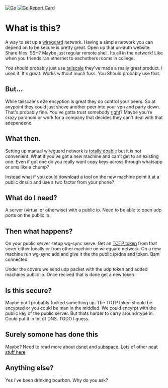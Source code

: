 [![Go](https://github.com/paulgmiller/wg-sync/actions/workflows/go.yml/badge.svg)](https://github.com/paulgmiller/wg-sync/actions/workflows/go.yml) [![Go Report Card](https://goreportcard.com/badge/github.com/paulgmiller/wg-sync)](https://goreportcard.com/report/github.com/paulgmiller/wg-sync)


# What is this?

A way to set up a [wireguard](https://www.wireguard.com/) network. Having a simple network you can depend on to be secure is pretty great. Open up that un-auth website. Share files.
SSH? Maybe just regular remote shell. Its all in the network! Like when you friends ran ethernet to eachothers rooms in college.

You should probably just use [tailscale](https://tailscale.com/) they've made a really great product. 
I used it. It's great. Works without much fuss. You Should probably use that.

## But...
While tailscale's e2e encyption is great they do control your peers. So at anypoint they could just shove another peer into your vpn and party down.
That's probably fine. You've gotta trust somebody [right](https://www.bing.com/ck/a?!&&p=7e3d9888db2fefcaJmltdHM9MTcwMTk5MzYwMCZpZ3VpZD0wNTdhN2Y4Yi01MTc4LTZiOGQtMTk3ZC02YzVlNTBjMjZhOWMmaW5zaWQ9NTE4NA&ptn=3&ver=2&hsh=3&fclid=057a7f8b-5178-6b8d-197d-6c5e50c26a9c&psq=trusting+trust+acm&u=a1aHR0cHM6Ly93d3cuY3MuY211LmVkdS9-cmRyaWxleS80ODcvcGFwZXJzL1Rob21wc29uXzE5ODRfUmVmbGVjdGlvbnNvblRydXN0aW5nVHJ1c3QucGRm&ntb=1)?
Maybe you're crazy paranoid or work for a company that decides they can't deal with that adependenc. 

## What then.
Setting up manual wireguard network is [totally doable](https://www.wireguard.com/quickstart/) but it is not convenient.
What if you've got a new machine and can't get to an existing one. Even if got one do you really want copy keys across through whatsapp or sms like a chump?

Instead what if you could download a tool on the new machine point it at a public dns/ip and use a two factor from your phone?

## What do I need?
A server (virtual or otherwise) with a public ip. Need to be able to open udp ports on the public ip.

## Then what happens? 
On your public server setup wg-sync serve. Get an [TOTP token](https://github.com/sec51/twofactor) from that sever either locally or from other machine on wireguard network.  On a new machine run wg-sync add and give it the the public ip/dns and token. Bam connected.

Under the covers we send udp packet with the udp token and added machines public ip. Once recived that is done get a new token. 

## Is this secure?
Maybe not I probably fucked something up. The TOTP token should be encypted or you could be man in the middled. We could encyrpt with the public key of the public server.
But thats harder to carry around/type in. Could put it in txt of DNS. TODO I guess. 

## Surely somone has done this
Maybe? Need to read more about [dsnet](https://github.com/naggie/dsnet) and [subspace](https://github.com/subspacecommunity/subspace). Lots of other [neat stuff here](https://github.com/cedrickchee/awesome-wireguard)

## Anything else?
Yes i've been drinking bourbon. Why do you ask? 
